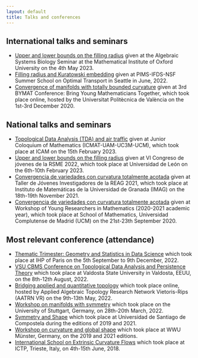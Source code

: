 ```yaml
---
layout: default
title: Talks and conferences
---
```


## International talks and seminars 
* [Upper and lower bounds on the filling radius](https://arxiv.org/abs/2206.08032) given at the Algebraic Systems Biology Seminar at the Mathematical Institute of Oxford University on the 4th May 2023.
* [Filling radius and Kuratowski embedding](https://kantorovich.org/event/2022-optimal-transport-summer-school/) given at PIMS-IFDS-NSF Summer School on Optimal Transport in Seattle in June, 2022.
* [Convergence of manifolds with totally bounded curvature](https://temat.es/monograficos/article/view/vol2-p75) given at 3rd BYMAT Conference: Bring Young Mathematicians Together, which took place online, hosted by the Universitat Politècnica de València on the 1st-3rd December 2020.
   

## National talks and seminars
* [Topological Data Analysis (TDA) and air traffic](https://www.icmat.es/es/actividades/coloquios/coloquio-landing/?ID=2004) given at Junior Coloquium of Mathematics (ICMAT-UAM-UC3M-UCM), which took place at ICAM on the 15th February 2023.
* [Upper and lower bounds on the filling radius](https://arxiv.org/abs/2206.08032) given at VI Congreso de jóvenes de la RSME 2022, which took place at Universidad de León on the 6th-10th February 2023.
* [Convergencia de variedades con curvatura totalmente acotada](https://www.ugr.es/~reag/taller2021/) given at Taller de Jóvenes Investigadores de la REAG 2021, which took place at Instituto de Matemáticas de la Universidad de Granada (IMAG) on the 18th-19th November 2021.
* [Convergencia de variedades con curvatura totalmente acotada]() given at Workshop of Young Researchers in Mathematics (2020-2021 academic year), which took place at School of Mathematics, Universidad Complutense de Madrid (UCM) on the 21st-23th September 2020.


## Most relevant conference (attendance)
* [Thematic Trimester: Geometry and Statistics in Data Science](https://indico.math.cnrs.fr/event/6590/) which took place at IHP of Paris on the 5th September to 9th December, 2022.
* [VSU CBMS Conference on Topological Data Analysis and Persistence Theory](https://blog.valdosta.edu/vsu-cbms-conference/) which took place at Valdosta State University in Valdosta, EEUU, on the 8th-12th August, 2022.
* [Bridging applied and quantitative topology](https://sites.google.com/view/applied-quantitative-topology/?pli=1) which took place online, hosted by Applied Algebraic Topology Research Network Vietoris-Rips (AATRN VR) on the 9th-13th May, 2022.
* [Workshop on manifolds with symmetry](https://www.igt.uni-stuttgart.de/workshop-2022/) which took place on the University of Stuttgart, Germany, on 28th-20th March, 2022.
* [Symmetry and Shape](http://xtsunxet.usc.es/symmetry2022/) which took place at Universidad de Santiago de Compostela during the editions of 2019 and 2021.
* [Workshop on curvature and global shape](https://www.uni-muenster.de/Diffgeo/cgs_2023/index.html) which took place at WWU Münster, Germany, on the 2019 and 2021 editions.
* [International School on Extrinsic Curvature Flows](https://indico.ictp.it/event/8314/) which took place at ICTP, Trieste, Italy, on 4th-15th June, 2018.

